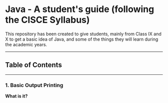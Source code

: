 # Java - A student's guide (following the CISCE Syllabus)

This repository has been created to give students, mainly from Class IX and X to get a basic idea of Java, and some of the things they will learn during the academic years.
<hr>

## Table of Contents

<hr>

### 1. Basic Output Printing

**What is it?**
